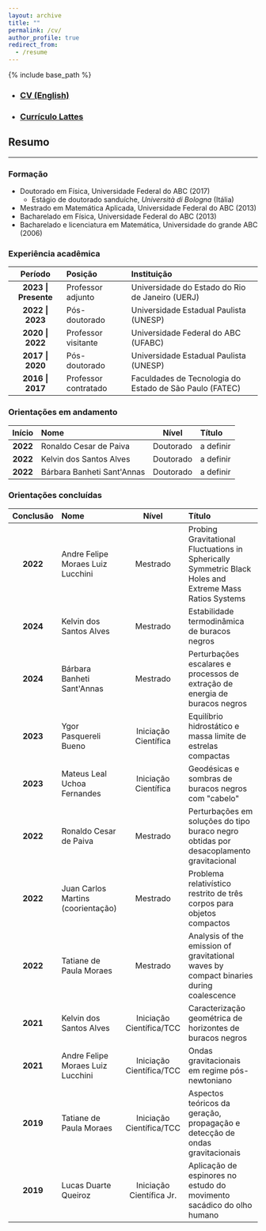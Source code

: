 ```yaml
---
layout: archive
title: ""
permalink: /cv/
author_profile: true
redirect_from:
  - /resume
---
```


{% include base_path %}

- ### [**CV (English)**](/files/resume.pdf)
- ### [Currículo Lattes](http://lattes.cnpq.br/4387593644266917)

## Resumo
---

### Formação

* Doutorado em Física, Universidade Federal do ABC (2017)
  * Estágio de doutorado sanduíche, *Università di Bologna* (Itália)    
* Mestrado em Matemática Aplicada, Universidade Federal do ABC (2013)
* Bacharelado em Física, Universidade Federal do ABC (2013)
* Bacharelado e licenciatura em Matemática, Universidade do grande ABC (2006)

### Experiência acadêmica

|     **Período**     | **Posição**          | **Instituição**                                         |
| :-----------------: | :------------------- | :------------------------------------------------------ |
| **2023 \| Presente** | Professor adjunto    | Universidade do Estado do Rio de Janeiro (UERJ)         |
|  **2022 \| 2023**   | Pós-doutorado        | Universidade Estadual Paulista (UNESP)                  |
|  **2020 \| 2022**   | Professor visitante  | Universidade Federal do ABC (UFABC)                     |
|  **2017 \| 2020**   | Pós-doutorado        | Universidade Estadual Paulista (UNESP)                  |
|  **2016 \| 2017**   | Professor contratado | Faculdades de Tecnologia do Estado de São Paulo (FATEC) |


### Orientações em andamento

| **Início**        | **Nome**                          | **Nível** | **Título**                                                       |
|:-----------------:|:-----------------------------------|:---------:|:-----------------------------------------------------------------|
| **2022**          | Ronaldo Cesar de Paiva            | Doutorado | a definir                                                        |
| **2022**          | Kelvin dos Santos Alves           | Doutorado  | a definir                      |
| **2022**          | Bárbara Banheti Sant'Annas        | Doutorado  | a definir      |



### Orientações concluídas

| **Conclusão**        | **Nome**                           | **Nível**                | **Título**                                                                             |
|:--------------------:|:-----------------------------------|:------------------------:|:---------------------------------------------------------------------------------------|
| **2022**          | Andre Felipe Moraes Luiz Lucchini | Mestrado  | Probing Gravitational Fluctuations in Spherically Symmetric Black Holes and Extreme Mass Ratios Systems |
| **2024**          | Kelvin dos Santos Alves           | Mestrado  | Estabilidade termodinâmica de buracos negros                     |
| **2024**          | Bárbara Banheti Sant'Annas        | Mestrado  | Perturbações escalares e processos de extração de energia de buracos negros     |
| **2023**                 | Ygor Pasquereli Bueno              | Iniciação Científica     | Equilíbrio hidrostático e massa limite de estrelas compactas                           |
| **2023**                 | Mateus Leal Uchoa Fernandes        | Iniciação Científica     | Geodésicas e sombras de buracos negros com "cabelo"                                    |
| **2022**             | Ronaldo Cesar de Paiva             | Mestrado                 | Perturbações em soluções do tipo buraco negro obtidas por desacoplamento gravitacional |
| **2022**             | Juan Carlos Martins (coorientação) | Mestrado                 | Problema relativístico restrito de três corpos para objetos compactos |
| **2022**             | Tatiane de Paula Moraes            | Mestrado                 | Analysis of the emission of gravitational waves by compact binaries during coalescence                  |
| **2021**             | Kelvin dos Santos Alves            | Iniciação Científica/TCC | Caracterização geométrica de horizontes de buracos negros                              |
| **2021**             | Andre Felipe Moraes Luiz Lucchini  | Iniciação Científica/TCC | Ondas gravitacionais em regime pós-newtoniano                                          |
| **2019**             | Tatiane de Paula Moraes            | Iniciação Científica/TCC | Aspectos teóricos da geração, propagação e detecção de ondas gravitacionais            |
| **2019**             | Lucas Duarte Queiroz               | Iniciação Científica Jr. | Aplicação de espinores no estudo do movimento sacádico do olho humano                  |
